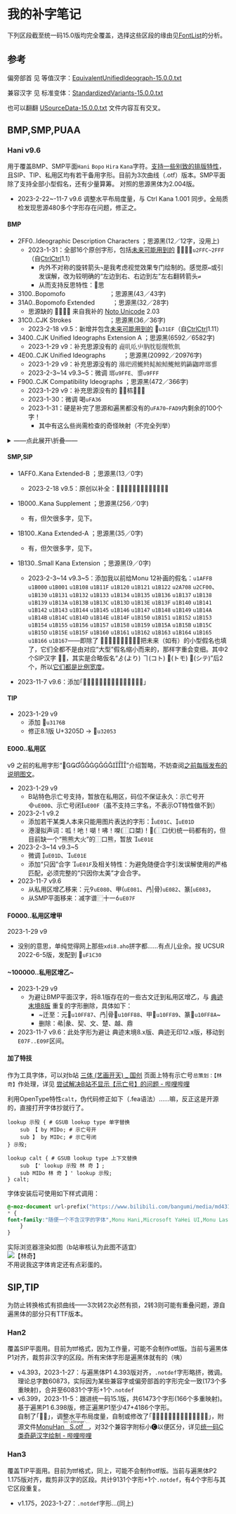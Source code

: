 # 我的补字笔记
下列区段截至统一码15.0版均完全覆盖，选择这些区段的缘由见[FontList](/FontList)的分析。

## 参考
偏旁部首 见 等值汉字：[EquivalentUnifiedIdeograph-15.0.0.txt](https://www.unicode.org/Public/15.0.0/ucd/EquivalentUnifiedIdeograph.txt)

兼容汉字 见 标准变体：[StandardizedVariants-15.0.0.txt](https://www.unicode.org/Public/15.0.0/ucd/StandardizedVariants.txt)

也可以翻翻 [USourceData-15.0.0.txt](https://www.unicode.org/Public/15.0.0/ucd/USourceData.txt) 文件内容互有交叉。

## BMP,SMP,PUAA
### Hani v9.6
用于覆盖BMP、SMP平面`Hani` `Bopo` `Hira` `Kana`字符。[支持一些别致的排版特性](https://github.com/MY1L/Unicode/releases/tag/Hani9)，且SIP、TIP、私用区均有若干备用字形。目前为3次曲线（.otf）版本。SMP平面除了支持全部小型假名，还有少量算筹。
对照的思源黑体为2.004版。
- 2023-2-22\~-11-7 v9.6 调整水平布局度量，与 Ctrl Kana 1.001 同步。全局质检发现思源480多个字形存在问题，修正之。

#### BMP
- 2FF0..Ideographic Description Characters	；思源黑(12／12字，没用上)
  - 2023-1-31：全部16个原创字形，包括[未来可能用到的][idc5] ⿼⿽⿾⿿`u2FFC~2FFF`（自[CtrlCtrl]1.1）
    - 内外不对称的旋转箭头`↷`是我考虑视觉效果专门绘制的。感觉原`↔`或引发误解，改为较明确的“左边到右、右边到左”左右翻转箭头`⇌`
    - 从而支持反思特性：⿿思
- 3100..Bopomofo　　	　　	　	　	；思源黑(43／43字)
- 31A0..Bopomofo Extended	　	　	；思源黑(32／28字)
  - 思源缺的 ㆼㆽㆾㆿ 来自我补的 [Noto Unicode](/NotoUnicode) 2.03
- 31C0..CJK Strokes　	　　	　	　	；思源黑(36／36字)
  - 2023-2-18 v9.5：新增并包含[未来可能用到的][idc5] ㇯`u31EF`（自[CtrlCtrl]1.11）
- 3400..CJK Unified Ideographs Extension A	；思源黑(6592／6582字)
  - 2023-1-29 v9：补充思源没有的 䶶䶷䶸䶹䶺䶻䶼䶽䶾䶿
- 4E00..CJK Unified Ideographs	　	　	；思源黑(20992／20976字)
  - 2023-1-29 v9：补充思源没有的 鿰鿱鿲鿳鿴鿵鿶鿷鿸鿹鿺鿻鿼鿽鿾鿿
  - 2023-2-3~14 v9.3\~5：微调 鿾`u9FFE`、鿿`u9FFF`
- F900..CJK Compatibility Ideographs		；思源黑(472／366字)
  - 2023-1-29 v9：补充思源没有的 𢡊𢡄𣏕𥉉𥳐𧻓
  - 2023-1-30：微调 喝`uFA36`
  - 2023-1-31：硬是补完了思源和遍黑都没有的`uFA70~FAD9`内剩余的100个字！
    - 其中有这么些尚需检查的奇怪映射（不完全列举）
<details><summary>——点此展开\折叠——</summary>

- 喝喝喝
- 塚塚塚
- 憎憎憎
- 懲懲懲
- 晴(狀)晴晴
- 朗朗朗
- 樂樂樂樂
- 殺殺殺
- 流流流
- 漢漢漢
- 煮煮煮
- 猪猪猪
- 率率率
- 益益益
- 節節節
- 練練練練
- 者者者
- 視視視
- 說說說
- 諸諸諸
- 諾諾諾
- 謁謁謁
- 謹謹謹
- 贈贈贈
- 路(虜)路
- 難難難
- 靖靖靖
- 響響響
- 頻頻頻
- 鷺(濫)鷺
- 龜龜龜
- 䀹䀹䀹

</details>

#### SMP,SIP
- 1AFF0..Kana Extended-B	；思源黑(13／0字)
  - 2023-2-18 v9.5：原创以补全：𚿰𚿱𚿲𚿳𚿵𚿶𚿷𚿸𚿹𚿺𚿻𚿽𚿾
- 1B000..Kana Supplement	；思源黑(256／0字)
  - 有，但欠很多字，见下。
- 1B100..Kana Extended-A	；思源黑(35／0字)
  - 有，但欠很多字，见下。
- 1B130..Small Kana Extension	；思源黑(9／0字)
  - 2023-2-3~14 v9.3\~5：添加我以前给Monu 12补画的假名：`u1AFFB` `u1B000` `u1B001` `u1B108` `u1B11F` `u1B120` `u1B121` `u1B122` `u2A708` `u2CF00`、\
`u1B130` `u1B131` `u1B132` `u1B133` `u1B134` `u1B135` `u1B136` `u1B137` `u1B138` `u1B139` `u1B13A` `u1B13B` `u1B13C` `u1B13D` `u1B13E` `u1B13F` `u1B140` `u1B141` `u1B142` `u1B143` `u1B144` `u1B145` `u1B146` `u1B147` `u1B148` `u1B149` `u1B14A` `u1B14B` `u1B14C` `u1B14D` `u1B14E` `u1B14F` `u1B150` `u1B151` `u1B152` `u1B153` `u1B154` `u1B155` `u1B156` `u1B157` `u1B158` `u1B159` `u1B15A` `u1B15B` `u1B15C` `u1B15D` `u1B15E` `u1B15F` `u1B160` `u1B161` `u1B162` `u1B163` `u1B164` `u1B165` `u1B166` `u1B167`——即除了 𛄲𛅐𛅑𛅒𛅕𛅤𛅥𛅦𛅧，把未来（如有）的小型假名也填了，它们全都不是由对应“大型”假名缩小而来的，那样字重会变细。其中2个SIP汉字 𪜈𬼀，其实是合略仮名“ゟ(より) ヿ(コト) 𪜈(トモ) 𬼀(シテ)”后2个，所以[它们都是比例宽度](https://www.bilibili.com/read/cv5457108)。

- 2023-11-7 v9.6：添加｢𠆭𠪳𢀓𬻷𬻿𬼂𭅃𭍻𭑊𭚥𭤪𭥟𮓠𮥹𮷌｣

[idc5]: https://www.unicode.org/L2/L2022/22191-five-new-idc-chars.pdf
[CtrlCtrl]: https://github.com/MY1L/Ctrl/releases/tag/Ctr1
#### TIP
- 2023-1-29 v9
  - 添加 𱝫`u3176B`
  - 修正8.1版 U+3205D → 𲁓`u32053`
#### E000..私用区
v9 之前的私用字形“”介绍暂略，不妨查阅[之前每版发布的说明图文](/Hani#更新)。
- 2023-1-29 v9
  - B站特色示亡号支持，暂放在私用区，码位不保证永久：示亡号开`uE000`、示亡号闭`uE00F`（虽不支持三字名，不表示OT特性做不到）
- 2023-2-1 v9.2
  - 添加若干某类人本来只能用图片表达的字形：`uE01C`、`uE01D`
  - 港漫拟声词：呱！吔！㗅！咈！𠹳(⿰口桀)！𰇛(⿰口伏)统一码都有的，但目前缺一个“熊熊大火”的⿰口熊，暂放 `uE01E`
- 2023-2-3~14 v9.3\~5
  - 微调 `uE01D`、`uE01E`
  - 添加“只因”合字 `uE01F`及相关特性：为避免随便合字引发误解使用的严格匹配，必须完整的“只因你太美”才会合字。
- 2023-11-7 v9.6
  - 从私用区增乙移来：元`uE080`、甲`uE081`、冎|骨`uE082`、篆`uE083`，
  - 从SMP平面移来：减字谱⿸十一`uE07F`
#### F0000..私用区增甲
2023-1-29 v9
- 没别的意思，单纯觉得网上那些`xdi8.aho`拼字都……有点儿业余。按 UCSUR 2022-6-5版，发配到 󱰰`uF1C30`
#### ~100000..私用区增乙~
- 2023-1-29 v9
  - 为避让BMP平面汉字，将8.1版存在的一些古文迁到私用区增乙，与 [典迹末境8版](https://github.com/MY1L/Unicode/releases/tag/Last8) 重复的字形删除，具体如下：
    - ~迁至：元􏾇`u10FF87`、冎|骨􏾈`u10FF88`、甲􏾉`u10FF89`、篆􏾊`u10FF8A`~
    - 删除：㣇|彖、契、文、楚、越、鼎
- 2023-11-7 v9.6：此处字形为避让 典迹末境8.x版、典迹无印12.x版，移动到`E07F..E09F`区间。

#### 加了特技
作为工具字体，可以对b站 [三体 (艺画开天) _ 国创](https://www.bilibili.com/bangumi/media/md4315402/) 页面上特有示亡号`总策划：【林奇】`作处理，详见 [尝试解决B站不显示【示亡号】的问题 - 哔哩哔哩](https://www.bilibili.com/read/cv21481556)

利用OpenType特性`calt`，伪代码修正如下（.fea语法）……嘛，反正这是开源的，直接打开字体抄就行了。
```
lookup 示殁 { # GSUB lookup type 单字替换
    sub 【 by MIDo; # 示亡号开
    sub 】 by MIDc; # 示亡号闭
} 示殁;

lookup calt { # GSUB lookup type 上下文替换
    sub 【' lookup 示殁 林 奇 】;
    sub MIDo 林 奇 】' lookup 示殁;
} calt;
```

字体安装后可使用如下样式调用：
```CSS
@-moz-document url-prefix("https://www.bilibili.com/bangumi/media/md4315402/") {
* {
font-family:"随便一个不含汉字的字体",Monu Hani,Microsoft YaHei UI,Monu Last,sans-serif!important
	}
}
```

实际浏览器渲染如图（b站审核认为此图不适宜）\
![【林奇】](https://user-images.githubusercontent.com/58043328/215335730-ad4dcf43-aa94-463d-9ff2-94597240ef3f.png)<br/>
不用说我这字体肯定还有点彩蛋的。

## SIP,TIP
为防止转换格式有损曲线——3次转2次必然有损，2转3则可能有重叠问题，源自遍黑体的部分只有TTF版本。

### Han2
覆盖SIP平面用。目前为ttf格式，因为工作量，可能不会制作otf版。当前与遍黑体P1对齐，裁剪非汉字的区段。所有宋体字形是遍黑体就有的（咦）

- v4.393，2023-1-27：与遍黑体P1 4.393版对齐，`.notdef`字形略挤，微调。理论总字数60873，实际因为某些兼容字或偏旁部首的字形完全一致(173个多重映射)，合并至60831个字形+1个`.notdef`
- v6.399，2023-11-5：跟进统一码15.1版，共61473个字形(166个多重映射)。\
基于遍黑P1 6.398版，修正遍黑P1至少47+4186个字形。\
自制了｢𮧵𮷌｣，调整水平布局度量，自制或修改了｢𠆭𠪳𢀓𬻷𬻿𬼂𭅃𭍻𭑊𭚥𭤪𭥟𮓠𮥹｣，附源文件[MonuHan<ruby><rb>S.otf</rb><rt>Src＼kStrange＼…</rt></ruby>](MonuHanS.otf)，对32个<!-- 共计170个 -->兼容字附标小🅒以便区分，详见[统一码C类奇葩汉字绘制 - 哔哩哔哩](https://www.bilibili.com/read/cv27511908)

### Han3
覆盖TIP平面用。目前为ttf格式，同上，可能不会制作otf版。当前与遍黑体P2 1.175版对齐，裁剪非汉字的区段。共计9131个字形+1个`.notdef`，有4个字形与其它区段重复。

- v1.175，2023-1-27：`.notdef`字形…(同上)